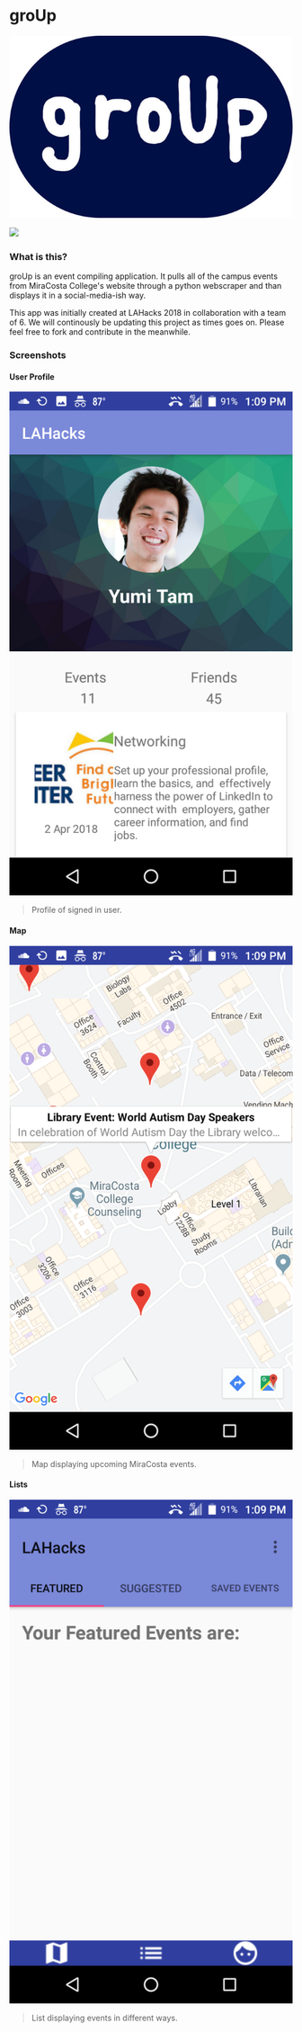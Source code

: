# groUp

![](https://raw.githubusercontent.com/al2699/LAHacksProject/master/screenshots/rsz_image-1-2_1.jpg)

![](https://img.shields.io/badge/build-passing-brightgreen.svg)



### What is this?
groUp is an event compiling application. It pulls all of the campus events from MiraCosta College's website through a python webscraper and than displays it in a social-media-ish way.

This app was initially created at LAHacks 2018 in collaboration with a team of 6. We will continously be updating this project as times goes on. Please feel free to fork and contribute in the meanwhile.

### Screenshots

#### User Profile
![](https://raw.githubusercontent.com/al2699/LAHacksProject/master/screenshots/Screenshot_20180714-130945.png)
>Profile of signed in user.

#### Map
![](https://raw.githubusercontent.com/al2699/LAHacksProject/master/screenshots/Screenshot_20180714-130936.png)
>Map displaying upcoming MiraCosta events.

#### Lists
![](https://raw.githubusercontent.com/al2699/LAHacksProject/master/screenshots/Screenshot_20180714-130922.png)
>List displaying events in different ways.
